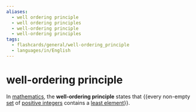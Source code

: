```yaml
---
aliases:
  - well ordering principle
  - well ordering principles
  - well-ordering principle
  - well-ordering principles
tags:
  - flashcards/general/well-ordering_principle
  - languages/in/English
---
```


# well-ordering principle

In [mathematics](mathematics.md), the __well-ordering principle__ states that {{every non-empty [set](set%20(mathematics).md) of [positive integers](natural%20number.md) contains a [least element](greatest%20element%20and%20least%20element.md)}}.
